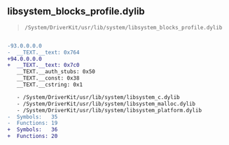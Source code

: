 ## libsystem_blocks_profile.dylib

> `/System/DriverKit/usr/lib/system/libsystem_blocks_profile.dylib`

```diff

-93.0.0.0.0
-  __TEXT.__text: 0x764
+94.0.0.0.0
+  __TEXT.__text: 0x7c0
   __TEXT.__auth_stubs: 0x50
   __TEXT.__const: 0x38
   __TEXT.__cstring: 0x1

   - /System/DriverKit/usr/lib/system/libsystem_c.dylib
   - /System/DriverKit/usr/lib/system/libsystem_malloc.dylib
   - /System/DriverKit/usr/lib/system/libsystem_platform.dylib
-  Symbols:   35
-  Functions: 19
+  Symbols:   36
+  Functions: 20
 

```

